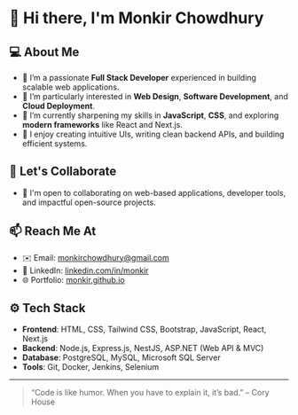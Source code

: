 # 👋 Hi there, I'm Monkir Chowdhury

## 💻 About Me
- 🔭 I’m a passionate **Full Stack Developer** experienced in building scalable web applications.
- 👀 I’m particularly interested in **Web Design**, **Software Development**, and **Cloud Deployment**.
- 🌱 I’m currently sharpening my skills in **JavaScript**, **CSS**, and exploring **modern frameworks** like React and Next.js.
- 🎯 I enjoy creating intuitive UIs, writing clean backend APIs, and building efficient systems.

## 🤝 Let's Collaborate
- 💬 I'm open to collaborating on web-based applications, developer tools, and impactful open-source projects.

## 📫 Reach Me At
- ✉️ Email: [monkirchowdhury@gmail.com](mailto:monkirchowdhury@gmail.com)
- 💼 LinkedIn: [linkedin.com/in/monkir](https://www.linkedin.com/in/monkir)
- 🌐 Portfolio: [monkir.github.io](https://monkir.github.io)

## ⚙️ Tech Stack
- **Frontend**: HTML, CSS, Tailwind CSS, Bootstrap, JavaScript, React, Next.js
- **Backend**: Node.js, Express.js, NestJS, ASP.NET (Web API & MVC)
- **Database**: PostgreSQL, MySQL, Microsoft SQL Server
- **Tools**: Git, Docker, Jenkins, Selenium

---

> “Code is like humor. When you have to explain it, it’s bad.” – Cory House

<!---
monkir/monkir is a ✨ special ✨ repository because its `README.md` (this file) appears on your GitHub profile.
You can click the Preview link to take a look at your changes.
--->
